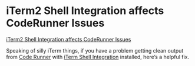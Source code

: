   
# iTerm2 Shell Integration affects CodeRunner Issues  
  
[iTerm2 Shell Integration affects CodeRunner Issues](https://gitlab.com/gnachman/iterm2/issues/3769)  
  
Speaking of silly iTerm things, if you have a problem getting clean output from [Code Runner](https://coderunnerapp.com/) with [iTerm Shell Integration](https://iterm2.com/shell_integration.html) installed, here’s a helpful fix.  